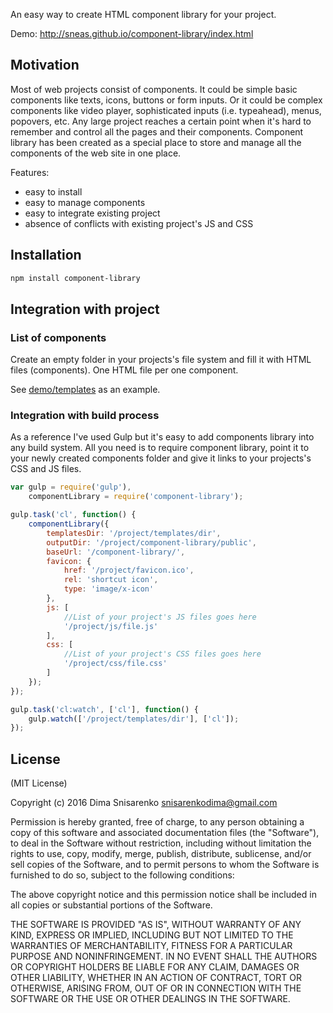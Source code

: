 An easy way to create HTML component library for your project.

Demo: http://sneas.github.io/component-library/index.html

## Motivation

Most of web projects consist of components. It could be simple basic components like texts, icons, buttons or form inputs. Or it could be complex components like video player, sophisticated inputs (i.e. typeahead), menus, popovers, etc.
Any large project reaches a certain point when it's hard to remember and control all the pages and their components.
Component library has been created as a special place to store and manage all the components of the web site in one place.

Features:
* easy to install
* easy to manage components
* easy to integrate existing project
* absence of conflicts with existing project's JS and CSS

## Installation

```bash
npm install component-library
```

## Integration with project

### List of components

Create an empty folder in your projects's file system and fill it with HTML files (components). One HTML file per one component.

See [demo/templates](demo/templates) as an example.

### Integration with build process

As a reference I've used Gulp but it's easy to add components library into any build system. All you need is to require component library, point it to your newly created components folder and give it links to your projects's CSS and JS files.

```javascript
var gulp = require('gulp'),
    componentLibrary = require('component-library');

gulp.task('cl', function() {
    componentLibrary({
        templatesDir: '/project/templates/dir',
        outputDir: '/project/component-library/public',
        baseUrl: '/component-library/',
        favicon: {
            href: '/project/favicon.ico',
            rel: 'shortcut icon',
            type: 'image/x-icon'
        },
        js: [
            //List of your project's JS files goes here
            '/project/js/file.js'
        ],
        css: [
            //List of your project's CSS files goes here
            '/project/css/file.css'
        ]
    });
});

gulp.task('cl:watch', ['cl'], function() {
    gulp.watch(['/project/templates/dir'], ['cl']);
});
```

## License

(MIT License)

Copyright (c) 2016 Dima Snisarenko snisarenkodima@gmail.com

Permission is hereby granted, free of charge, to any person obtaining a copy of this software and associated documentation files (the "Software"), to deal in the Software without restriction, including without limitation the rights to use, copy, modify, merge, publish, distribute, sublicense, and/or sell copies of the Software, and to permit persons to whom the Software is furnished to do so, subject to the following conditions:

The above copyright notice and this permission notice shall be included in all copies or substantial portions of the Software.

THE SOFTWARE IS PROVIDED "AS IS", WITHOUT WARRANTY OF ANY KIND, EXPRESS OR IMPLIED, INCLUDING BUT NOT LIMITED TO THE WARRANTIES OF MERCHANTABILITY, FITNESS FOR A PARTICULAR PURPOSE AND NONINFRINGEMENT. IN NO EVENT SHALL THE AUTHORS OR COPYRIGHT HOLDERS BE LIABLE FOR ANY CLAIM, DAMAGES OR OTHER LIABILITY, WHETHER IN AN ACTION OF CONTRACT, TORT OR OTHERWISE, ARISING FROM, OUT OF OR IN CONNECTION WITH THE SOFTWARE OR THE USE OR OTHER DEALINGS IN THE SOFTWARE.
